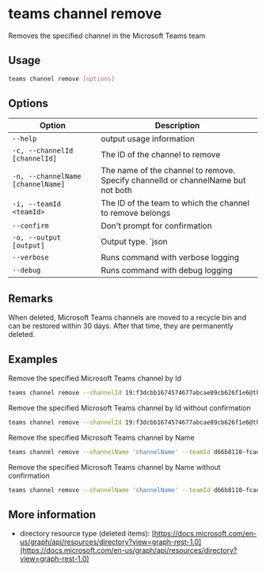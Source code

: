 # teams channel remove

Removes the specified channel in the Microsoft Teams team

## Usage

```sh
teams channel remove [options]
```

## Options

Option|Description
------|-----------
`--help`|output usage information
`-c, --channelId [channelId]`|The ID of the channel to remove
`-n, --channelName [channelName]`|The name of the channel to remove. Specify channelId or channelName but not both
`-i, --teamId <teamId>`|The ID of the team to which the channel to remove belongs
`--confirm`|Don't prompt for confirmation
`-o, --output [output]`|Output type. `json|text`. Default `text`
`--verbose`|Runs command with verbose logging
`--debug`|Runs command with debug logging

## Remarks

When deleted, Microsoft Teams channels are moved to a recycle bin and can be restored within 30 days. After that time, they are permanently deleted.

## Examples

Remove the specified Microsoft Teams channel by Id

```sh
teams channel remove --channelId 19:f3dcbb1674574677abcae89cb626f1e6@thread.skype --teamId d66b8110-fcad-49e8-8159-0d488ddb7656
```

Remove the specified Microsoft Teams channel by Id without confirmation

```sh
teams channel remove --channelId 19:f3dcbb1674574677abcae89cb626f1e6@thread.skype --teamId d66b8110-fcad-49e8-8159-0d488ddb7656 --confirm
```

Remove the specified Microsoft Teams channel by Name

```sh
teams channel remove --channelName 'channelName' --teamId d66b8110-fcad-49e8-8159-0d488ddb7656
```

Remove the specified Microsoft Teams channel by Name without confirmation

```sh
teams channel remove --channelName 'channelName' --teamId d66b8110-fcad-49e8-8159-0d488ddb7656 --confirm 
```

## More information

- directory resource type (deleted items): [https://docs.microsoft.com/en-us/graph/api/resources/directory?view=graph-rest-1.0](https://docs.microsoft.com/en-us/graph/api/resources/directory?view=graph-rest-1.0)
